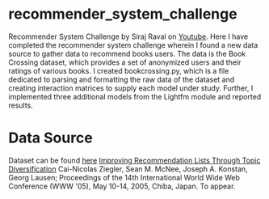 # recommender_system_challenge
Recommender System Challenge by Siraj Raval on [Youtube](https://youtu.be/9gBC9R-msAk). Here I have completed the recommender system challenge wherein I found a new data source to gather data to recommend books users. The data is the Book Crossing dataset, which provides a set of anonymized users and their ratings of various books. I created bookcrossing.py, which is a file dedicated to parsing and formatting the raw data of the dataset and creating interaction matrices to supply each model under study. Further, I implemented three additional models from the Lightfm module and reported results. 

# Data Source
Dataset can be found [here](http://www2.informatik.uni-freiburg.de/~cziegler/BX/)
[Improving Recommendation Lists Through Topic Diversification](http://www2.informatik.uni-freiburg.de/~dbis/Publications/05/WWW05.html)
Cai-Nicolas Ziegler, Sean M. McNee, Joseph A. Konstan, Georg Lausen; Proceedings of the 14th International World Wide Web Conference (WWW '05), May 10-14, 2005, Chiba, Japan. To appear.